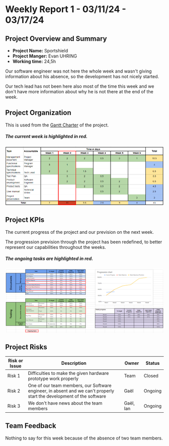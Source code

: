 # Weekly Report 1 - 03/11/24 - 03/17/24

## Project Overview and Summary

 - <b>Project Name:</b> Sportshield
 - <b>Project Manger:</b> Evan UHRING
 - <b>Working time:</b> 24,5h

Our software engineer was not here the whole week and wasn't giving information about his absence, so the development has not nicely started.

Our tech lead has not been here also most of the time this week and we don't have more information about why he is not there at the end of the week.


## Project Organization

This is used from the [Gantt Charter](../gantt-charter.pdf) of the project.

##### The current week is highlighted in red.
![Week1 Gant Charter](img/gantt-charter-week2.png)


## Project KPIs

The current progress of the project and our prevision on the next week.

The progression prevision through the project has been redefined, to better represent our capabilities throughout the weeks.

##### The ongoing tasks are highlighted in red.
![KPIs week 2](img/KPIs-week2.png)


## Project Risks

| Risk or Issue | Description | Owner | Status |
| -- | -- | -- | -- |
| Risk 1 | Difficulties to make the given hardware prototype work properly | Team | Closed |
| Risk 2 | One of our team members, our Software engineer, in absent and we can't properly start the development of the software | Gaël | Ongoing |
| Risk 3 | We don't have news about the team members | Gaël, Ian | Ongoing |

## Team Feedback

Nothing to say for this week because of the absence of two team members.